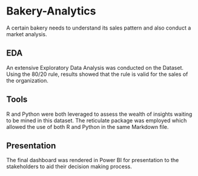 # Bakery-Analytics
A certain bakery needs to understand its sales pattern and also conduct a market analysis.

## EDA
An extensive Exploratory Data Analysis was conducted on the Dataset. Using the 80/20 rule, results showed that the rule is valid for the sales of the organization. 

## Tools
R and Python were both leveraged to assess the wealth of insights waiting to be mined in this dataset. The reticulate package was employed which allowed the use of both R and Python in the same Markdown file.

## Presentation
The final dashboard was rendered in Power BI for presentation to the stakeholders to aid their decision making process.
